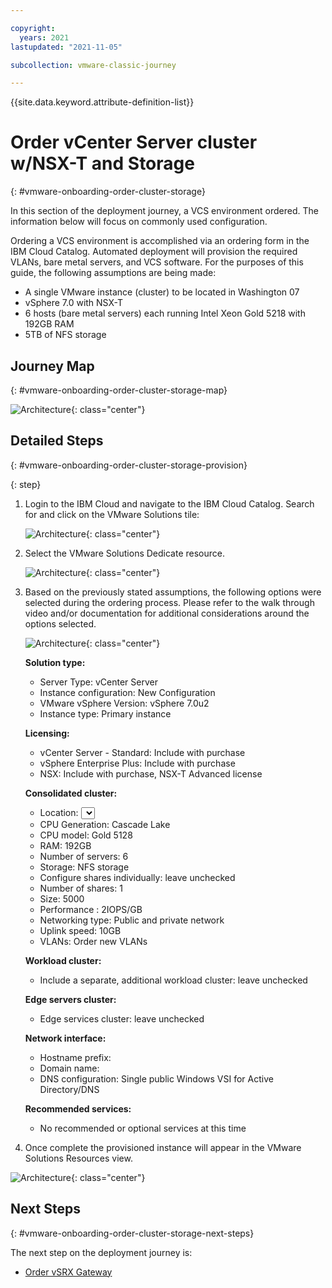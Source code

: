 ```yaml
---

copyright:
  years: 2021
lastupdated: "2021-11-05"

subcollection: vmware-classic-journey

---
```


{{site.data.keyword.attribute-definition-list}}

# Order vCenter Server cluster w/NSX-T and Storage
{: #vmware-onboarding-order-cluster-storage}

In this section of the deployment journey, a VCS environment ordered. The information below will focus on commonly used configuration. 

Ordering a VCS environment is accomplished via an ordering form in the IBM Cloud Catalog. Automated deployment will provision the required VLANs, bare metal servers, and VCS software. For the purposes of this guide, the following assumptions are being made:

- A single VMware instance (cluster) to be located in Washington 07 
- vSphere 7.0 with NSX-T
- 6 hosts (bare metal servers) each running Intel Xeon Gold 5218 with 192GB RAM
- 5TB of NFS storage 

## Journey Map
{: #vmware-onboarding-order-cluster-storage-map}

![Architecture](images/solution-vmware-onboarding-hidden/order-cluster/journey-map.png){: class="center"}

## Detailed Steps
{: #vmware-onboarding-order-cluster-storage-provision}

{: step}

1. Login to the IBM Cloud and navigate to the IBM Cloud Catalog. Search for and click on the VMware Solutions tile:

   ![Architecture](images/solution-vmware-onboarding-hidden/order-cluster/catalog-tile.png){: class="center"}
   
   
   
1. Select the VMware Solutions Dedicate resource.

   ![Architecture](images/solution-vmware-onboarding-hidden/order-cluster/vmware-sol-dedicated-tile.png){: class="center"}
   
   
   
1. Based on the previously stated assumptions, the following options were selected during the ordering process. Please refer to the walk through video and/or documentation for additional considerations around the options selected.

   ![Architecture](images/solution-vmware-onboarding-hidden/order-cluster/order-vcenter-server.png){: class="center"}

   

   **Solution type:**

   * Server Type: vCenter Server
   * Instance configuration: New Configuration
   * VMware vSphere Version: vSphere 7.0u2
   * Instance type: Primary instance

   **Licensing:**

   * vCenter Server - Standard: Include with purchase
   * vSphere Enterprise Plus:  Include with purchase
   * NSX:  Include with purchase, NSX-T Advanced license

   **Consolidated cluster:**

   - Location: <Select a zone for example wdc07>
   - CPU Generation: Cascade Lake
   - CPU model: Gold 5128
   - RAM: 192GB
   - Number of servers: 6
   - Storage: NFS storage
   - Configure shares individually: leave unchecked
   - Number of shares: 1
   - Size: 5000
   - Performance : 2IOPS/GB
   - Networking type: Public and private network
   - Uplink speed: 10GB
   - VLANs: Order new VLANs

   **Workload cluster:**

   - Include a separate, additional workload cluster: leave unchecked

   **Edge servers cluster:**

   - Edge services cluster: leave unchecked

   **Network interface:**

   - Hostname prefix: <enter a hostname for example esxi-0>
   - Domain name: <enter a domain name for example wdc07.mycompany.local>
   - DNS configuration: Single public Windows VSI for Active Directory/DNS

   **Recommended services:**

   - No recommended or optional services at this time
     

1. Once complete the provisioned instance will appear in the VMware Solutions Resources view. 

![Architecture](images/solution-vmware-onboarding-hidden/order-cluster/provision-completed.png){: class="center"}

<!--#/istutorial#-->


## Next Steps
{: #vmware-onboarding-order-cluster-storage-next-steps}

The next step on the deployment journey is:

* [Order vSRX Gateway](/docs/solution-tutorials?topic=solution-tutorials-vmware-onboarding-vsrx-gateway)
